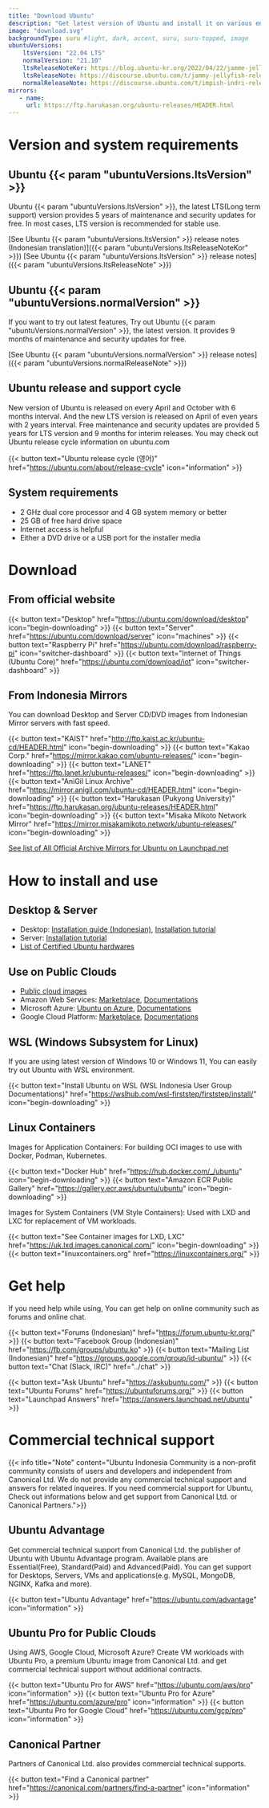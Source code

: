 ```yaml
---
title: "Download Ubuntu"
description: "Get latest version of Ubuntu and install it on various environments."
image: "download.svg"
backgroundType: suru #light, dark, accent, suru, suru-topped, image
ubuntuVersions:
    ltsVersion: "22.04 LTS"
    normalVersion: "21.10"
    ltsReleaseNoteKor: https://blog.ubuntu-kr.org/2022/04/22/jamme-jellyfish-release-notes/
    ltsReleaseNote: https://discourse.ubuntu.com/t/jammy-jellyfish-release-notes/24668
    normalReleaseNote: https://discourse.ubuntu.com/t/impish-indri-release-notes/21951
mirrors:
   - name: 
     url: https://ftp.harukasan.org/ubuntu-releases/HEADER.html
---
```


# Version and system requirements
## Ubuntu {{< param "ubuntuVersions.ltsVersion" >}}
Ubuntu {{< param "ubuntuVersions.ltsVersion" >}}, the latest LTS(Long term support) version provides 5 years of maintenance and security updates for free.
In most cases, LTS version is recommended for stable use.

[See Ubuntu {{< param "ubuntuVersions.ltsVersion" >}} release notes (Indonesian translation)]({{< param "ubuntuVersions.ltsReleaseNoteKor" >}})
[See Ubuntu {{< param "ubuntuVersions.ltsVersion" >}} release notes]({{< param "ubuntuVersions.ltsReleaseNote" >}})

## Ubuntu {{< param "ubuntuVersions.normalVersion" >}}
If you want to try out latest features, Try out Ubuntu {{< param "ubuntuVersions.normalVersion" >}}, the latest version. It provides 9 months of maintenance and security updates for free.

[See Ubuntu {{< param "ubuntuVersions.normalVersion" >}} release notes]({{< param "ubuntuVersions.normalReleaseNote" >}})

## Ubuntu release and support cycle
New version of Ubuntu is released on every April and October with 6 months interval. And the new LTS version is released on April of even years with 2 years interval.
Free maintenance and security updates are provided 5 years for LTS version and 9 months for interim releases.
You may check out Ubuntu release cycle information on ubuntu.com

{{< button text="Ubuntu release cycle (영어)" href="https://ubuntu.com/about/release-cycle" icon="information" >}}

## System requirements

 - 2 GHz dual core processor and 4 GB system memory or better
 - 25 GB of free hard drive space
 - Internet access is helpful
 - Either a DVD drive or a USB port for the installer media

# Download

## From official website

{{< button text="Desktop" href="https://ubuntu.com/download/desktop" icon="begin-downloading" >}}
{{< button text="Server" href="https://ubuntu.com/download/server" icon="machines" >}}
{{< button text="Raspberry Pi" href="https://ubuntu.com/download/raspberry-pi" icon="switcher-dashboard" >}}
{{< button text="Internet of Things (Ubuntu Core)" href="https://ubuntu.com/download/iot" icon="switcher-dashboard" >}}

## From Indonesia Mirrors
You can download Desktop and Server CD/DVD images from Indonesian Mirror servers with fast speed.

{{< button text="KAIST" href="http://ftp.kaist.ac.kr/ubuntu-cd/HEADER.html" icon="begin-downloading" >}}
{{< button text="Kakao Corp." href="https://mirror.kakao.com/ubuntu-releases/" icon="begin-downloading" >}}
{{< button text="LANET" href="https://ftp.lanet.kr/ubuntu-releases/" icon="begin-downloading" >}}
{{< button text="AniGil Linux Archive" href="https://mirror.anigil.com/ubuntu-cd/HEADER.html" icon="begin-downloading" >}}
{{< button text="Harukasan (Pukyong University)" href="https://ftp.harukasan.org/ubuntu-releases/HEADER.html" icon="begin-downloading" >}}
{{< button text="Misaka Mikoto Network Mirror" href="https://mirror.misakamikoto.network/ubuntu-releases/" icon="begin-downloading" >}}

[See list of All Official Archive Mirrors for Ubuntu on Launchpad.net](https://launchpad.net/ubuntu/+archivemirrors)

# How to install and use

## Desktop & Server
- Desktop: [Installation guide (Indonesian)](http://wiki.ubuntu.com/index.php/Getting_Started), [Installation tutorial](https://ubuntu.com/tutorials/install-ubuntu-desktop)
- Server: [Installation tutorial](https://ubuntu.com/tutorials/install-ubuntu-server)
- [List of Certified Ubuntu hardwares](https://ubuntu.com/certified)
## Use on Public Clouds
- [Public cloud images](http://cloud-images.ubuntu.com/)
- Amazon Web Services: [Marketplace](https://aws.amazon.com/marketplace/seller-profile?id=565feec9-3d43-413e-9760-c651546613f2), [Documentations](https://docs.aws.amazon.com/ko_kr/AWSEC2/latest/UserGuide/EC2_GetStarted.html)
- Microsoft Azure: [Ubuntu on Azure](https://azure.microsoft.com/ko-kr/ubuntu/#overview), [Documentations](https://docs.microsoft.com/ko-kr/azure/virtual-machines/linux/quick-create-portal)
- Google Cloud Platform: [Marketplace](https://console.cloud.google.com/marketplace/product/ubuntu-os-cloud/ubuntu-focal), [Documentations](https://cloud.google.com/sdk/docs/quickstart-debian-ubuntu)

## WSL (Windows Subsystem for Linux)
If you are using latest version of Windows 10 or Windows 11, You can easily try out Ubuntu with WSL environment. 

{{< button text="Install Ubuntu on WSL (WSL Indonesia User Group Documentations)" href="https://wslhub.com/wsl-firststep/firststep/install/" icon="begin-downloading" >}}

## Linux Containers

Images for Application Containers: For building OCI images to use with Docker, Podman, Kubernetes.

{{< button text="Docker Hub" href="https://hub.docker.com/_/ubuntu" icon="begin-downloading" >}}
{{< button text="Amazon ECR Public Gallery" href="https://gallery.ecr.aws/ubuntu/ubuntu" icon="begin-downloading" >}}

Images for System Containers (VM Style Containers): Used with LXD and LXC for replacement of VM workloads.

{{< button text="See Container images for LXD, LXC" href="https://uk.lxd.images.canonical.com/" icon="begin-downloading" >}}
{{< button text="linuxcontainers.org" href="https://linuxcontainers.org/" >}}

# Get help
If you need help while using, You can get help on online community such as forums and online chat.

{{< button text="Forums (Indonesian)" href="https://forum.ubuntu-kr.org/" >}}
{{< button text="Facebook Group (Indonesian)" href="https://fb.com/groups/ubuntu.ko" >}}
{{< button text="Mailing List (Indonesian)" href="https://groups.google.com/group/id-ubuntu/" >}}
{{< button text="Chat (Slack, IRC)" href="../chat" >}}

{{< button text="Ask Ubuntu" href="https://askubuntu.com/" >}}
{{< button text="Ubuntu Forums" href="https://ubuntuforums.org/" >}}
{{< button text="Launchpad Answers" href="https://answers.launchpad.net/ubuntu" >}}

# Commercial technical support

{{< info title="Note" content="Ubuntu Indonesia Community is a non-profit community consists of users and developers and independent from Canonical Ltd. We do not provide any commercial technical support and answers for related inqueires. If you need commercial support for Ubuntu, Check out informations below and get support from Canonical Ltd. or Canonical Partners.">}}

## Ubuntu Advantage
Get commercial technical support from Canonical Ltd. the publisher of Ubuntu with Ubuntu Advantage program.
Available plans are Essential(Free), Standard(Paid) and Advanced(Paid). You can get support for Desktops, Servers, VMs and applications(e.g. MySQL, MongoDB, NGINX, Kafka and more).


{{< button text="Ubuntu Advantage" href="https://ubuntu.com/advantage" icon="information" >}}

## Ubuntu Pro for Public Clouds
Using AWS, Google Cloud, Microsoft Azure? Create VM workloads with Ubuntu Pro, a premium Ubuntu image from Canonical Ltd. and get commercial technical support without additional contracts.

{{< button text="Ubuntu Pro for AWS" href="https://ubuntu.com/aws/pro" icon="information" >}}
{{< button text="Ubuntu Pro for Azure" href="https://ubuntu.com/azure/pro" icon="information" >}}
{{< button text="Ubuntu Pro for Google Cloud" href="https://ubuntu.com/gcp/pro" icon="information" >}}

## Canonical Partner
Partners of Canonical Ltd. also provides commercial technical supports.

{{< button text="Find a Canonical partner" href="https://canonical.com/partners/find-a-partner" icon="information" >}}
